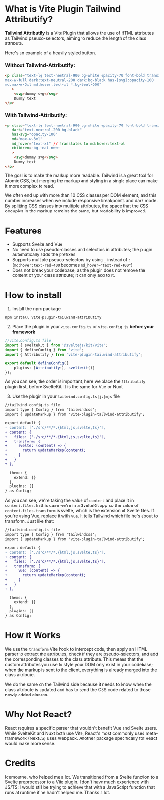 # What is Vite Plugin Tailwind Attributify?

**Tailwind Attributify** is a Vite Plugin that allows the use of HTML attributes as Tailwind pseudo-selectors, aiming to reduce the length of the class attribute.

Here's an example of a heavily styled button. 

### Without Tailwind-Attributify:
```html
<p class="text-lg text-neutral-900 bg-white opacity-70 font-bold transition 
max-w-full dark:text-neutral-200 dark:bg-black has-[svg]:opacity-100 
md:max-w-3xl md:hover:text-xl *:bg-teal-600"
   >
    <svg>dummy svg</svg>
    Dummy text
</p>
```

### With Tailwind-Attributify:
```html
<p class="text-lg text-neutral-900 bg-white opacity-70 font-bold transition max-w-full"
   dark="text-neutral-200 bg-black"
   has-svg="opacity-100"
   md="max-w-3xl"
   md_hover="text-xl" // translates to md:hover:text-xl
   children="bg-teal-600"
   >
    <svg>dummy svg</svg>
    Dummy text
</p>
```

The goal is to make the markup more readable. Tailwind is a great tool for Atomic CSS, but merging the markup and styling in a single place can make it more complex to read.

We often end up with more than 10 CSS classes per DOM element, and this number increases when we include responsive breakpoints and dark mode. By splitting CSS classes into multiple attributes, the space that the CSS occupies in the markup remains the same, but readability is improved.

# Features

- Supports Svelte and Vue
- No need to use pseudo-classes and selectors in attributes; the plugin automatically adds the prefixes
- Supports multiple pseudo-selectors by using `_` instead of `:` (`md:hover:text-red-400` becomes `md_hover="text-red-400"`)
- Does not break your codebase, as the plugin does not remove the content of your class attribute; it can only add to it.

# How to install

1. Install the npm package

```
npm install vite-plugin-tailwind-attributify
```

2. Place the plugin in your `vite.config.ts` or `vite.config.js` **before your framework**

```ts
//vite.config.ts file
import { sveltekit } from '@sveltejs/kit/vite';
import { defineConfig } from 'vite';
import { Attributify } from 'vite-plugin-tailwind-attributify';

export default defineConfig({
	plugins: [Attributify(), sveltekit()]
});
```
As you can see, the order is important, here we place the `Attributify` plugin first, before SvelteKit. It is the same for Vue or Nuxt.

3. Use the plugin in your `tailwind.config.ts|js|mjs` file

```diff
//tailwind.config.ts file
import type { Config } from 'tailwindcss';
import { updateMarkup } from 'vite-plugin-tailwind-attributify';

export default {
- content: ['./src/**/*.{html,js,svelte,ts}'],
+ content: {
+	files: ['./src/**/*.{html,js,svelte,ts}'],
+	transform: {
+	  svelte: (content) => {
+		return updateMarkup(content);
+	  }
+	}
+ },

  theme: {
    extend: {}
  },
  plugins: []
} as Config;
```
As you can see, we're taking the value of `content` and place it in `content.files`. In this case we're in a SvelteKit app so the value of `content.files.transform` is svelte, which is the extension of Svelte files. If you're using Vue, replace it with `vue`. It tells Tailwind which file he's about to transform. Just like that:

```diff
//tailwind.config.ts file
import type { Config } from 'tailwindcss';
import { updateMarkup } from 'vite-plugin-tailwind-attributify';

export default {
- content: ['./src/**/*.{html,js,svelte,ts}'],
+ content: {
+	files: ['./src/**/*.{html,js,svelte,ts}'],
+	transform: {
+	  vue: (content) => {
+		return updateMarkup(content);
+	  }
+	}
+ },

  theme: {
    extend: {}
  },
  plugins: []
} as Config;
```


# How it Works

We use the `transform` Vite hook to intercept code, then apply an HTML parser to extract the attributes, check if they are pseudo-selectors, and add the corresponding classes to the class attribute. This means that the custom attributes you use to style your DOM only exist in your codebase; when the markup is sent to the client, everything is already merged into the class attribute.

We do the same on the Tailwind side because it needs to know when the class attribute is updated and has to send the CSS code related to those newly added classes.

# Why Not React?

React requires a specific parser that wouldn't benefit Vue and Svelte users. While SvelteKit and Nuxt both use Vite, React's most commonly used meta-framework (NextJS) uses Webpack. Another package specifically for React would make more sense.

# Credits

[Icemourne](https://github.com/Ice-mourne), who helped me a lot. We transitioned from a Svelte function to a Svelte preprocessor to a Vite plugin. I don't have much experience with JS/TS; I would still be trying to achieve that with a JavaScript function that runs at runtime if he hadn't helped me. Thanks a lot.